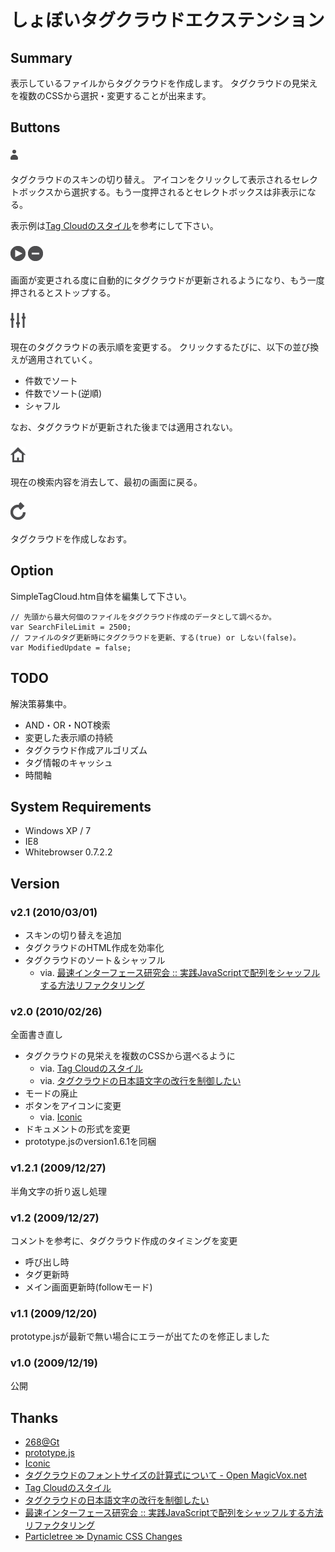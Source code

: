  しょぼいタグクラウドエクステンション
======================================

 Summary
---------

表示しているファイルからタグクラウドを作成します。
タグクラウドの見栄えを複数のCSSから選択・変更することが出来ます。


 Buttons
---------

### ![Skin Select](./icon/user_12x16.png) ###

タグクラウドのスキンの切り替え。
アイコンをクリックして表示されるセレクトボックスから選択する。もう一度押されるとセレクトボックスは非表示になる。

表示例は[Tag Cloudのスタイル](http://3ping.org/2007/10/20/1428)を参考にして下さい。

### ![AutoFollow Start](./icon/play_alt_24x24.png) ![Stop](./icon/minus_alt_24x24.png) ###

画面が変更される度に自動的にタグクラウドが更新されるようになり、もう一度押されるとストップする。

### ![Sort](./icon/equalizer_24x24.png) ###

現在のタグクラウドの表示順を変更する。
クリックするたびに、以下の並び換えが適用されていく。

  * 件数でソート
  * 件数でソート(逆順)
  * シャフル

なお、タグクラウドが更新された後までは適用されない。

### ![Clear](./icon/home_24x24.png) ###

現在の検索内容を消去して、最初の画面に戻る。

### ![Update](./icon/reload_24x28.png) ###

タグクラウドを作成しなおす。


 Option
--------

SimpleTagCloud.htm自体を編集して下さい。

    // 先頭から最大何個のファイルをタグクラウド作成のデータとして調べるか。
    var SearchFileLimit = 2500;
    // ファイルのタグ更新時にタグクラウドを更新、する(true) or しない(false)。
    var ModifiedUpdate = false;


 TODO
------

解決策募集中。

  * AND・OR・NOT検索
  * 変更した表示順の持続
  * タグクラウド作成アルゴリズム
  * タグ情報のキャッシュ
  * 時間軸


 System Requirements 
---------------------

  * Windows XP / 7
  * IE8
  * Whitebrowser 0.7.2.2


 Version
---------

### v2.1 (2010/03/01) ###

  * スキンの切り替えを追加
  * タグクラウドのHTML作成を効率化
  * タグクラウドのソート＆シャッフル
    * via. [最速インターフェース研究会 :: 実践JavaScriptで配列をシャッフルする方法リファクタリング](http://la.ma.la/blog/diary_200608300350.htm)

### v2.0 (2010/02/26) ###

全面書き直し

  * タグクラウドの見栄えを複数のCSSから選べるように
    * via. [Tag Cloudのスタイル](http://3ping.org/2007/10/20/1428)
    * via. [タグクラウドの日本語文字の改行を制御したい](http://p2b.jp/200912-tagcloud-with-word-break-and-white-space)
  * モードの廃止
  * ボタンをアイコンに変更
    * via. [Iconic](http://somerandomdude.com/projects/iconic/)
  * ドキュメントの形式を変更
  * prototype.jsのversion1.6.1を同梱

### v1.2.1 (2009/12/27) ###

半角文字の折り返し処理

### v1.2 (2009/12/27) ###

コメントを参考に、タグクラウド作成のタイミングを変更

  * 呼び出し時
  * タグ更新時
  * メイン画面更新時(followモード)

### v1.1 (2009/12/20) ###

prototype.jsが最新で無い場合にエラーが出てたのを修正しました

### v1.0 (2009/12/19) ###

公開


 Thanks
--------

  * [268@Gt](http://www12.atwiki.jp/whitebrowser/)
  * [prototype.js](http://prototypejs.org/)
  * [Iconic](http://somerandomdude.com/projects/iconic/)
  * [タグクラウドのフォントサイズの計算式について - Open MagicVox.net](http://www.magicvox.net/archive/2008/04091135/)
  * [Tag Cloudのスタイル](http://3ping.org/2007/10/20/1428)
  * [タグクラウドの日本語文字の改行を制御したい](http://p2b.jp/200912-tagcloud-with-word-break-and-white-space)
  * [最速インターフェース研究会 :: 実践JavaScriptで配列をシャッフルする方法リファクタリング](http://la.ma.la/blog/diary_200608300350.htm)
  * [Particletree ≫ Dynamic CSS Changes](http://particletree.com/notebook/dynamic-css-changes/)

<!-- vim: set sw=2 sts=2 ft=markdown : -->


